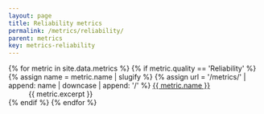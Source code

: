 ```yaml
---
layout: page
title: Reliability metrics
permalink: /metrics/reliability/
parent: metrics
key: metrics-reliability
---
```


<dl>
    {% for metric in site.data.metrics %}
        {% if metric.quality == 'Reliability' %}
            <dt>
                {% assign name = metric.name | slugify %}
                {% assign url = '/metrics/' | append: name | downcase | append: '/' %}
                <a href="{{ url | relative_url }}">{{ metric.name }}</a>
            </dt>
            <dd>{{ metric.excerpt }}</dd>
        {% endif %}
    {% endfor %}
</dl>
